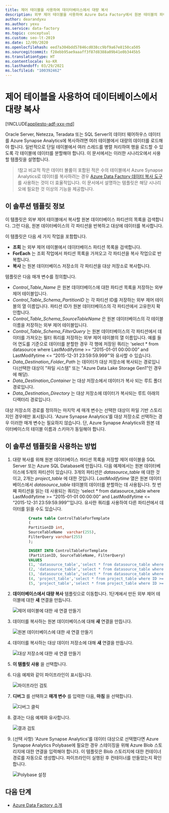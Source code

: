 ```yaml
---
title: 제어 테이블을 사용하여 데이터베이스에서 대량 복사
description: 외부 제어 테이블을 사용하여 Azure Data Factory에서 원본 테이블의 파티션 목록을 저장하는 방식으로 솔루션 템플릿을 사용하여 데이터베이스에서 데이터를 대량으로 복사하는 방법을 알아봅니다.
author: dearandyxu
ms.author: yexu
ms.service: data-factory
ms.topic: conceptual
ms.custom: seo-lt-2019
ms.date: 12/09/2020
ms.openlocfilehash: eed7a304bdd57846cd038cc9bf9a67e8150ca505
ms.sourcegitcommit: f28ebb95ae9aaaff3f87d8388a09b41e0b3445b5
ms.translationtype: HT
ms.contentlocale: ko-KR
ms.lasthandoff: 03/29/2021
ms.locfileid: "100392462"
---
```

# <a name="bulk-copy-from-a-database-with-a-control-table"></a>제어 테이블을 사용하여 데이터베이스에서 대량 복사

[!INCLUDE[appliesto-adf-xxx-md](includes/appliesto-adf-xxx-md.md)]

Oracle Server, Netezza, Teradata 또는 SQL Server의 데이터 웨어하우스 데이터를 Azure Synapse Analytics에 복사하려면 여러 테이블에서 대량의 데이터를 로드해야 합니다. 일반적으로 단일 테이블에서 여러 스레드를 병렬 처리하여 행을 로드할 수 있도록 각 테이블에 데이터를 분할해야 합니다. 이 문서에서는 이러한 시나리오에서 사용할 템플릿을 설명합니다.

 >!참고 비교적 작은 데이터 볼륨이 포함된 적은 수의 테이블에서 Azure Synapse Analytics로 데이터를 복사하려는 경우 [Azure Data Factory 데이터 복사 도구](copy-data-tool.md)를 사용하는 것이 더 효율적입니다. 이 문서에서 설명하는 템플릿은 해당 시나리오에 필요한 것 이상의 기능을 제공합니다.

## <a name="about-this-solution-template"></a>이 솔루션 템플릿 정보

이 템플릿은 외부 제어 테이블에서 복사할 원본 데이터베이스 파티션의 목록을 검색합니다. 그런 다음, 원본 데이터베이스의 각 파티션을 반복하고 대상에 데이터를 복사합니다.

이 템플릿은 다음 세 가지 작업을 포함합니다.
- **조회** 는 외부 제어 테이블에서 데이터베이스 파티션 목록을 검색합니다.
- **ForEach** 는 조회 작업에서 파티션 목록을 가져오고 각 파티션을 복사 작업으로 반복합니다.
- **복사** 는 원본 데이터베이스 저장소의 각 파티션을 대상 저장소로 복사합니다.

템플릿은 다음 매개 변수를 정의합니다.
- *Control_Table_Name* 은 원본 데이터베이스에 대한 파티션 목록을 저장하는 외부 제어 테이블입니다.
- *Control_Table_Schema_PartitionID* 는 각 파티션 ID를 저장하는 외부 제어 테이블의 열 이름입니다. 파티션 ID가 원본 데이터베이스의 각 파티션에서 고유한지 확인합니다.
- *Control_Table_Schema_SourceTableName* 은 원본 데이터베이스의 각 테이블 이름을 저장하는 외부 제어 테이블입니다.
- *Control_Table_Schema_FilterQuery* 는 원본 데이터베이스의 각 파티션에서 데이터를 가져오는 필터 쿼리를 저장하는 외부 제어 테이블의 열 이름입니다. 예를 들어 연도를 기준으로 데이터를 분할한 경우 각 행에 저장된 쿼리는 ‘select * from datasource where LastModifytime >= “2015-01-01 00:00:00” and LastModifytime <= “2015-12-31 23:59:59.999”’와 유사할 수 있습니다.
- *Data_Destination_Folder_Path* 는 데이터가 대상 저장소에 복사되는 경로입니다(선택한 대상이 "파일 시스템" 또는 "Azure Data Lake Storage Gen1"인 경우에 해당). 
- *Data_Destination_Container* 는 대상 저장소에서 데이터가 복사 되는 루트 폴더 경로입니다. 
- *Data_Destination_Directory* 는 대상 저장소에 데이터가 복사되는 루트 아래의 디렉터리 경로입니다. 

대상 저장소의 경로를 정의하는 마지막 세 매개 변수는 선택한 대상이 파일 기반 스토리지인 경우에만 표시됩니다. ‘Azure Synapse Analytics’를 대상 저장소로 선택하는 경우 이러한 매개 변수는 필요하지 않습니다. 단, Azure Synapse Analytics와 원본 데이터베이스의 테이블 이름과 스키마가 동일해야 합니다.

## <a name="how-to-use-this-solution-template"></a>이 솔루션 템플릿을 사용하는 방법

1. 대량 복사를 위해 원본 데이터베이스 파티션 목록을 저장할 제어 테이블을 SQL Server 또는 Azure SQL Database에 만듭니다. 다음 예제에서는 원본 데이터베이스에 5개의 파티션이 있습니다. 3개의 파티션은 *datasource_table* 에 대한 것이고, 2개는 *project_table* 에 대한 것입니다. *LastModifytime* 열은 원본 데이터베이스에서 *datasource_table* 테이블의 데이터를 분할하는 데 사용됩니다. 첫 번째 파티션을 읽는 데 사용되는 쿼리는 ‘select * from datasource_table where LastModifytime >= “2015-01-01 00:00:00” and LastModifytime <= “2015-12-31 23:59:59.999”’입니다. 유사한 쿼리를 사용하여 다른 파티션에서 데이터를 읽을 수도 있습니다.

     ```sql
            Create table ControlTableForTemplate
            (
            PartitionID int,
            SourceTableName  varchar(255),
            FilterQuery varchar(255)
            );

            INSERT INTO ControlTableForTemplate
            (PartitionID, SourceTableName, FilterQuery)
            VALUES
            (1, 'datasource_table','select * from datasource_table where LastModifytime >= ''2015-01-01 00:00:00'' and LastModifytime <= ''2015-12-31 23:59:59.999'''),
            (2, 'datasource_table','select * from datasource_table where LastModifytime >= ''2016-01-01 00:00:00'' and LastModifytime <= ''2016-12-31 23:59:59.999'''),
            (3, 'datasource_table','select * from datasource_table where LastModifytime >= ''2017-01-01 00:00:00'' and LastModifytime <= ''2017-12-31 23:59:59.999'''),
            (4, 'project_table','select * from project_table where ID >= 0 and ID < 1000'),
            (5, 'project_table','select * from project_table where ID >= 1000 and ID < 2000');
    ```

2. **데이터베이스에서 대량 복사** 템플릿으로 이동합니다. 1단계에서 만든 외부 제어 테이블에 대한 **새** 연결을 만듭니다.

    ![제어 테이블에 대한 새 연결 만들기](media/solution-template-bulk-copy-with-control-table/BulkCopyfromDB_with_ControlTable2.png)

3. 데이터를 복사하는 원본 데이터베이스에 대해 **새** 연결을 만듭니다.

    ![원본 데이터베이스에 대한 새 연결 만들기](media/solution-template-bulk-copy-with-control-table/BulkCopyfromDB_with_ControlTable3.png)
    
4. 데이터를 복사하는 대상 데이터 저장소에 대해 **새** 연결을 만듭니다.

    ![대상 저장소에 대한 새 연결 만들기](media/solution-template-bulk-copy-with-control-table/BulkCopyfromDB_with_ControlTable4.png)

5. **이 템플릿 사용** 을 선택합니다.

6. 다음 예제와 같이 파이프라인이 표시됩니다.

    ![파이프라인 검토](media/solution-template-bulk-copy-with-control-table/BulkCopyfromDB_with_ControlTable6.png)

7. **디버그** 를 선택하고 **매개 변수** 를 입력한 다음, **마침** 을 선택합니다.

    ![**디버그** 클릭](media/solution-template-bulk-copy-with-control-table/BulkCopyfromDB_with_ControlTable7.png)

8. 결과는 다음 예제와 유사합니다.

    ![결과 검토](media/solution-template-bulk-copy-with-control-table/BulkCopyfromDB_with_ControlTable8.png)

9. (선택 사항) ‘Azure Synapse Analytics’를 데이터 대상으로 선택했다면 Azure Synapse Analytics Polybase에 필요한 경우 스테이징을 위해 Azure Blob 스토리지에 대한 연결을 입력해야 합니다. 이 템플릿은 Blob 스토리지에 대한 컨테이너 경로를 자동으로 생성합니다. 파이프라인이 실행된 후 컨테이너를 만들었는지 확인합니다.
    
    ![Polybase 설정](media/solution-template-bulk-copy-with-control-table/BulkCopyfromDB_with_ControlTable9.png)
       
## <a name="next-steps"></a>다음 단계

- [Azure Data Factory 소개](introduction.md)
